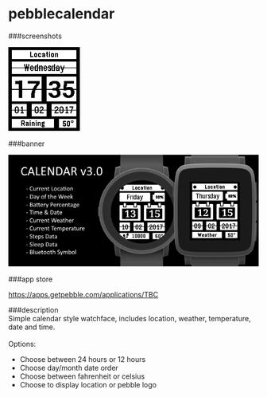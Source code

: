 # pebblecalendar
###screenshots

![basalt.png](/assets/basalt.png)

###banner

![banner.png](/assets/banner.png)

###app store

https://apps.getpebble.com/applications/TBC

###description
<br />
Simple calendar style watchface, includes location, weather, temperature, date and time.<br />
<br />
Options:
 - Choose between 24 hours or 12 hours
 - Choose day/month date order
 - Choose between fahrenheit or celsius
 - Choose to display location or pebble logo
